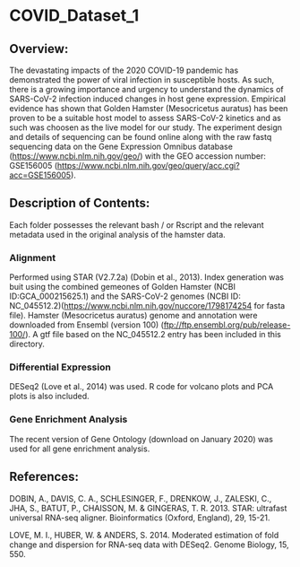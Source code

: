 # COVID_Dataset_1

## Overview: 
The devastating impacts of the 2020 COVID-19 pandemic has demonstrated the power of viral infection in susceptible hosts. As such, there is a growing importance and urgency to understand the dynamics of SARS-CoV-2 infection induced changes in host gene expression.
Empirical evidence has shown that Golden Hamster (Mesocricetus auratus) has been proven to be a suitable host model to assess SARS-CoV-2 kinetics and as such was choosen as the live model for our study. The experiment design and details of sequencing can be found online along with the raw fastq sequencing data on the Gene Expression Omnibus database (https://www.ncbi.nlm.nih.gov/geo/) with the GEO accession number: GSE156005 (https://www.ncbi.nlm.nih.gov/geo/query/acc.cgi?acc=GSE156005).

## Description of Contents:

Each folder possesses the relevant bash / or Rscript and the relevant metadata used in the original analysis of the hamster data. 

### Alignment 
Performed using STAR (V2.7.2a) (Dobin et al., 2013). Index generation was buit using the combined gemeones of Golden Hamster (NCBI ID:GCA_000215625.1) and the SARS-CoV-2 genomes (NCBI ID: NC_045512.2)(https://www.ncbi.nlm.nih.gov/nuccore/1798174254 for fasta file). Hamster (Mesocricetus auratus) genome and annotation were downloaded from Ensembl (version 100) (ftp://ftp.ensembl.org/pub/release-100/). A gtf file based on the NC_045512.2 entry has been included in this directory.

### Differential Expression 
DESeq2 (Love et al., 2014) was used. R code for volcano plots and PCA plots is also included.

### Gene Enrichment Analysis
The recent version of Gene Ontology (download on January 2020) was used for all gene enrichment analysis.

## References:

DOBIN, A., DAVIS, C. A., SCHLESINGER, F., DRENKOW, J., ZALESKI, C., JHA, S., BATUT, P., CHAISSON, M. & GINGERAS, T. R. 2013. STAR: ultrafast universal RNA-seq aligner. Bioinformatics (Oxford, England), 29, 15-21.

LOVE, M. I., HUBER, W. & ANDERS, S. 2014. Moderated estimation of fold change and dispersion for RNA-seq data with DESeq2. Genome Biology, 15, 550.
